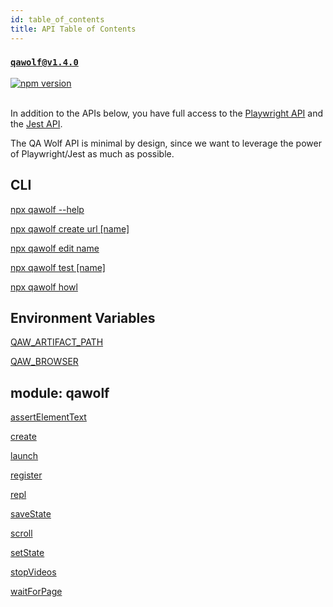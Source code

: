 ```yaml
---
id: table_of_contents
title: API Table of Contents
---
```


### [`qawolf@v1.4.0`](https://www.npmjs.com/package/qawolf/v/1.4.0)

<a href="http://badge.fury.io/js/qawolf"><img src="https://badge.fury.io/js/qawolf.svg" alt="npm version" /></a>
<br/>
<br/>

In addition to the APIs below, you have full access to the [Playwright API](https://github.com/microsoft/playwright/blob/master/docs/api.md) and the [Jest API](https://jestjs.io/docs/en/expect).

The QA Wolf API is minimal by design, since we want to leverage the power of Playwright/Jest as much as possible.

## CLI

[npx qawolf --help](cli#npx-qawolf---help)

[npx qawolf create url [name]](cli#npx-qawolf-create-url-name)

[npx qawolf edit name](cli#npx-qawolf-edit-name)

[npx qawolf test [name]](cli#npx-qawolf-test-name)

[npx qawolf howl](cli#npx-qawolf-howl)

## Environment Variables

[QAW_ARTIFACT_PATH](environment_variables#qaw_artifact_path)

[QAW_BROWSER](environment_variables#qaw_browser)

## module: qawolf

[assertElementText](qawolf/assert_element_text)

[create](qawolf/create)

[launch](qawolf/launch)

[register](qawolf/register)

[repl](qawolf/repl)

[saveState](qawolf/save_state)

[scroll](qawolf/scroll)

[setState](qawolf/set_state)

[stopVideos](qawolf/stop_videos)

[waitForPage](qawolf/wait_for_page)
